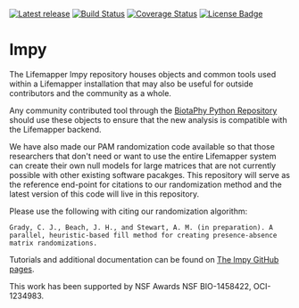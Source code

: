 [![Latest release](https://img.shields.io/github/release/lifemapper/lmpy.svg)](https://github.com/lifemapper/lmpy/releases/latest)
[![Build Status](https://travis-ci.org/lifemapper/lmpy.svg?branch=master)](https://travis-ci.org/lifemapper/lmpy) [![Coverage Status](https://coveralls.io/repos/github/lifemapper/lmpy/badge.svg)](https://coveralls.io/github/lifemapper/lmpy)
[![License Badge](https://img.shields.io/github/license/lifemapper/lmpy.svg)](https://github.com/lifemapper/lmpy/blob/master/LICENSE)

# lmpy
The Lifemapper lmpy repository houses objects and common tools used within a
Lifemapper installation that may also be useful for outside contributors and
the community as a whole.

Any community contributed tool through the
[BiotaPhy Python Repository](https://github.com/biotaphy/BiotaPhyPy/) should
use these objects to ensure that the new analysis is compatible with the
Lifemapper backend.

We have also made our PAM randomization code available so that those
researchers that don't need or want to use the entire Lifemapper system can
create their own null models for large matrices that are not currently possible
with other existing software pacakges.  This repository will serve as the
reference end-point for citations to our randomization method and the latest
version of this code will live in this repository.


Please use the following with citing our randomization algorithm:

    Grady, C. J., Beach, J. H., and Stewart, A. M. (in preparation). A parallel, heuristic-based fill method for creating presence-absence matrix randomizations.


Tutorials and additional documentation can be found on
[The lmpy GitHub pages](https://lifemapper.github.io/lmpy/).

This work has been supported by NSF  Awards NSF BIO-1458422, OCI-1234983.